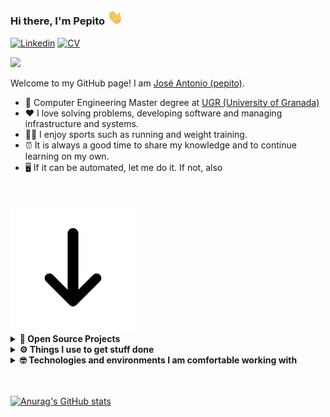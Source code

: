 ### Hi there, I'm Pepito <img alt="Language" width=25 src="imgs/hi.gif"/>

[![Linkedin](https://img.shields.io/badge/-LinkedIn-blue?style=flat&logo=Linkedin&logoColor=white)](https://www.linkedin.com/in/gelbevomei/)
[![CV](https://img.shields.io/badge/CV-Curriculum-yellow?style=flat&logo=CV&logoColor=white)](https://pepitoenpeligro.github.io/pepito-cv/)

[![](https://gitwar.herokuapp.com/badge?username=pepitoenpeligro&label=Gitwar%20Profile%20Score&style=for-the-badge&color=0088cc)](https://gitwar.herokuapp.com/)


Welcome to my GitHub page! I am [José Antonio (pepito)](https://www.github.com/pepitoenpeligro).

- 🌱 Computer Engineering Master degree at [UGR (University of Granada)](https://www.ugr.es/en/)
- ❤️ I love solving problems, developing software and managing infrastructure and systems.
- 🏋🏻 I enjoy sports such as running and weight training.
- ⏰ It is always a good time to share my knowledge and to continue learning on my own.
- 🖥 If it can be automated, let me do it. If not, also


<br/>
<br/>

<!-- <div align="center"> -->
<img src="imgs/go_down.gif">
<!-- </div> -->

<details>
  <summary><b>🚀 Open Source Projects</b></summary>
  <br />
  <table>
    <thead align="center">
      <tr>
        <td><b>🤓 Projects</b></td>
        <td><b>💻 Language</b></td>
        <td><b>🛠 Description</b></td>
      </tr>
    </thead>
    <tbody>
      <tr>
	    <td><a href="https://github.com/pepitoenpeligro/PepitoLearning-EnterpriseApp"><b>PepitoLearning WebApp</b></a></td>
        <td>
        <img alt="Language" src="imgs/jersey.png"/>
        <img alt="Language" src="imgs/hibernate.png"/>
        <img alt="Language" src="imgs/tomcat.svg"/>
        <img alt="Language" src="imgs/mysql.svg"/>
        </td> 
        <td>It is an enterprise application for the sale and management of academic courses (as a eShop)</td> 
      </tr>
      <tr>
	    <td><a href="https://github.com/pepitoenpeligro/PepitoLearning-Android"><b>PepitoLearning Android</b></a></td>
        <td>
        <img alt="Language" src="imgs/android.svg"/>
        <img alt="Language" src="imgs/androidstudio.svg"/>
        </td> 
        <td>It is a client for the [PepitoLearning enterprise application](https://www.github.com/pepitoenpeligro/PepitoLearningEnterpriseApp)</td> 
      </tr>
      <tr>
	      <td><a href="https://github.com/pepitoenpeligro/VCSserver"><b>VideoConference Educational Platform - Server</b></a></td>
        <td><img alt="Language" src="imgs/node-dot-js.svg"/>
        <img alt="Language" src="imgs/mongodb.svg"/>
        <img alt="Language" src="imgs/express.svg"/>
        </td> 
        <td>Jitsi videoconferencing system access management platform (self-hosted). Designed for virtual teaching</td> 
      </tr>
      <tr>
	      <td><a href="https://github.com/pepitoenpeligro/VCSclient"><b>VideoConference Educational Platform - Client</b></a></td>
        <td><img alt="Language" src="imgs/react.svg"/></td> 
        <td>Jitsi videoconferencing system access management platform (self-hosted). Designed for virtual teaching</td> 
      </tr>
      <tr>
	      <td><a href="https://github.com/pepitoenpeligro/VideoControlSystemNative"><b>Video Control System</b></a></td>
        <td><img alt="Language" src="imgs/quarkus.svg"/><img alt="Language" src="imgs/webrtc.svg"/></td> 
        <td>Enables real-time videoconferencing between two people using WebRTC and Quarkus</td> 
      </tr>
      <tr>
	      <td><a href="https://github.com/pepitoenpeligro/cloudbanking"><b>Cloudbanking</b></a></td>
        <td>
        <img alt="Language" src="imgs/rust.svg"/>
        <img alt="Language" src="imgs/nim.svg"/>
        <img alt="Language" src="imgs/nginx.svg"/>
        <img alt="Language" src="imgs/react.svg"/>
        <img alt="Language" src="imgs/mongodb.svg"/>
        <img alt="Language" src="imgs/docker.svg"/>
        <img alt="Language" src="imgs/githubactions.svg"/>
        <img alt="Language" src="imgs/azurepipelines.svg"/>
        </td> 
        <td>Enables management of individual and collective finances and allows interaction via multiple APIs - Not completed</td> 
      </tr>
      <tr>
	      <td><a href="https://play.google.com/store/apps/details?id=com.veneno.pepito.dameveneno&hl=es_419&gl=US"><b>DameVeneno - Android</b></a></td>
        <td>
        <img alt="Language" src="imgs/android.svg"/>
        <img alt="Language" src="imgs/androidstudio.svg"/>
        </td> 
        <td>Tribute application to "Cristina La Veneno"</td> 
      </tr>
      <tr>
	      <td><a href="https://github.com/pepitoenpeligro/DameVeneno"><b>DameVeneno - iOS</b></a></td>
        <td>
        <img alt="Language" src="imgs/swift.svg"/>
        <img alt="Language" src="imgs/xcode.svg"/>
        </td> 
        <td>Tribute application to "Cristina La Veneno"</td> 
      </tr>
    </tbody>
  </table>
  <br />
</details>
 
<details>	
  <br />
  <summary><b>⚙️ Things I use to get stuff done</b></summary>
  	<ul>
  	    <li><b>OS:  </b>macOS Big Sur</li>
	    <li><b>Laptop:  </b> Macbook Pro 13' Late 2013 </li>
  	    <li><b>Browser:  </b> Firefox Developer Edition</li>
	    <li><b>Terminal:  </b> ZSH - Oh My Zsh (PowerLevel10k)</li>
	    <li><b>Code Editor: </b> VSCode</li>
	    <br />
	</ul>	
</details>

<details>	
  <br />
  <summary><b>🤓 Technologies and environments I am comfortable working with</b></summary>
  	<ul>
  	  <li>Amazon AWS (EC2, ECS, Cloudformation...)<img width=75  alt="environment" src="imgs/amazonaws.svg"/></li>
  	  <li>DigitalOcean Droplets<img width=75  alt="environment" src="imgs/digitalocean.svg"/></li>
  	  <li>Puppet infraestructure provisioning and configuration management <img width=75  alt="environment" src="imgs/puppet.svg"/></li>
  	  <li>Terraform <img width=75  alt="environment" src="imgs/terraform.svg"/></li>
  	  <li>Git and GitHub<img width=75  alt="environment" src="imgs/git.svg"/></li>
  	  <li>GitHub Actions<img width=75  alt="environment" src="imgs/githubactions.svg"/></li>
  	  <li>Bootstrap<img width=75  alt="environment" src="imgs/bootstrap.svg"/></li>
  	  <li>C++<img width=75  alt="environment" src="imgs/cplusplus.svg"/></li>
  	  <li>OpenStack<img width=75  alt="environment" src="imgs/openstack.svg"/></li>
  	  <li>Travis<img width=75  alt="environment" src="imgs/travisci.svg"/></li>
  	  <li>Drone.io<img width=75  alt="environment" src="imgs/drone.svg"/></li>
  	  <li>CircleCI<img width=75  alt="environment" src="imgs/circleci.svg"/></li>
  	  <li>Blender<img width=75  alt="environment" src="imgs/blender.svg"/></li>
  	  <li>Blender<img width=75  alt="environment" src="imgs/blender.svg"/></li>
  	  <li>Illustrator<img width=75  alt="environment" src="imgs/adobeillustrator.svg"/></li>
  	  <li>Photshop<img width=75  alt="environment" src="imgs/adobephotoshop.svg"/></li>
	    <br/>
	</ul>	
</details>


<br/>
<br/>

[![Anurag's GitHub stats](https://github-readme-stats.vercel.app/api?username=pepitoenpeligro)](https://github.com/anuraghazra/github-readme-stats)


<!--
**pepitoenpeligro/pepitoenpeligro** is a ✨ _special_ ✨ repository because its `README.md` (this file) appears on your GitHub profile.

Here are some ideas to get you started:

- 🔭 I’m currently working on ...

- 👯 I’m looking to collaborate on ...
- 🤔 I’m looking for help with ...
- 💬 Ask me about ...
- 📫 How to reach me: ...
- 😄 Pronouns: ...
- ⚡ Fun fact: ...
-->
